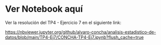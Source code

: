 # Ver Notebook aquí

Ver la resolución del TP4 - Ejercicio 7 en el siguiente link:

https://nbviewer.jupyter.org/github/alvaro-concha/analisis-estadistico-de-datos/blob/main/TP4-Ej7/CONCHA-TP4-Ej7.ipynb?flush_cache=true